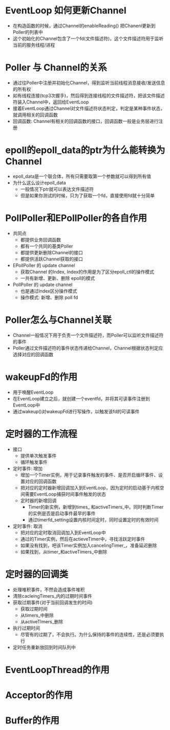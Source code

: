 # EventLoop 如何更新Channel
- 在构造函数的时候，通过Channel的enableReading() 把Chanenl更新到Poller的列表中
- 这个初始化的Channel包含了一个fd(文件描述符)，这个文件描述符用于监听当前的服务线程/进程

# Poller 与 Channel的关系
- 通过往Poller中注册并初始化Channel，得到监听当前线程消息接收/发送信息的所有权
- 如有线程连接(tcp3次握手)，然后得到连接线程的文件描述符，把该文件描述符装入Channel中，返回给EventLoop
- 接着EventLoop通过Channel对文件描述符状态判定，判定是某种事件状态，就调用相关的回调函数
- 回调函数: Channel有相关的回调函数的接口，回调函数一般是业务层进行注册

# epoll的epoll_data的ptr为什么能转换为Channel
- epoll_data是一个联合体，所有只需要取第一个参数就可以得到所有值
- 为什么这么设计epoll_data
  - 一般情况下ptr就可以表达文件描述符
  - 但是如果你测试的时候，只为了获取一个fd，直接使用fd就十分简单

# PollPoller和EPollPoller的各自作用
- 共同点
  - 都提供业务回调函数
  - 都有一个共同的基类Poller
  - 都提供更新删除Channel的接口
  - 都提供活跃Channel获取的接口
- EPollPoller 的 update channel
  - 获取Channel 的Index, Index的作用是为了区分epoll_ctl的操作模式
  - 一共有新增、更新、删除 epoll的模式
- PollPoller 的 update channel
  - 也是通过Index区分操作模式
  - 操作模式: 新增、删除 poll fd

# Poller怎么与Channel关联
- Channel一般情况下用于负责一个文件描述符，而Poller可以监听文件描述符的事件
- Poller通过文件描述符的事件状态传递给Channel，Channel根据状态判定应选择对应的回调函数

# wakeupFd的作用
- 用于唤醒EventLoop
- 在EventLoop建立之后，就创建一个eventfd，并将其可读事件注册到EventLoop中
- 通过wakeup()对wakeupFd进行写操作，以触发该fd的可读事件

# 定时器的工作流程
- 接口
  - 提供单次触发事件
  - 循环触发事件
- 定时事件: 增加
  - 增加一个Timer实例，用于记录事件触发的事件、是否开启循环事件、设置对应的回调函数
  - 把对应的定时器新增回调加入到EventLoop，因为定时的启动基于内核空间需要EventLoop捕获时间事件触发的状态
  - 定时器的新增回调
    - Timer的新实例，新增到times_ 和activeTimers_中。同时判断Timer的实例是否是启动事件最早的事件
    - 通过timerfd_setting设置内核时间定时，同时设置定时的有效时间
- 定时事件: 取消
  - 把对应的定时取消回调加入到EventLoop中
  - 通过的Timer实例，然后在actieveTimer中，寻找活跃定时事件
  - 如果没有找到，吧该Timer实例加入cancelingTimer_，准备延迟删除
  - 如果找到，从timer_和activeTimers_中删除
 
# 定时器的回调类
- 处理堆积事件，不然会造成事件堆积
- 清除cacleingTimers_内的过期时间事件
- 获取过期事件(对于当前回调发生的时间)
  - 获取过期时间
  - 从timers_中删除
  - 从activeTImers_删除
- 执行过期时间
  - 尽管有的过期了，不会执行。为什么保持的事件的连续性，还是必须要执行
- 定时任务重新放回到时间队列中

# EventLoopThread的作用

# Acceptor的作用

# Buffer的作用